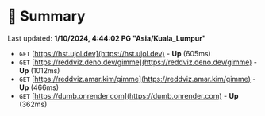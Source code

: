 # 📖 Summary
Last updated: **1/10/2024, 4:44:02 PG "Asia/Kuala_Lumpur"**

- `GET` [https://hst.ujol.dev](https://hst.ujol.dev) - **Up** (605ms)
- `GET` [https://reddviz.deno.dev/gimme](https://reddviz.deno.dev/gimme) - **Up** (1012ms)
- `GET` [https://reddviz.amar.kim/gimme](https://reddviz.amar.kim/gimme) - **Up** (466ms)
- `GET` [https://dumb.onrender.com](https://dumb.onrender.com) - **Up** (362ms)
